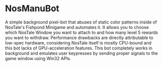 # NosManuBot
A simple background pixel-bot that abuses of static color patterns inside of NosTale's Fishpond Minigame and automates it.
It allows you to choose which NosTale Window you want to attach to and how many level 5 rewards you want to withdraw.
Performance drawbacks are directly attributable to low-spec hardware, considering NosTale itself is mostly CPU-bound and this bot lacks of GPU-acceleration features.
This bot completely works in background and emulates user keypresses by sending proper signals to the game window using Win32 APIs.
